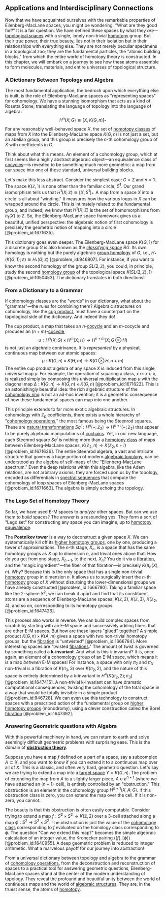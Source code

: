 ## Applications and Interdisciplinary Connections

Now that we have acquainted ourselves with the remarkable properties of Eilenberg-MacLane spaces, you might be wondering, "What are they good for?" It is a fair question. We have defined these spaces by what they *are*—[topological spaces](@article_id:154562) with a single, lonely non-trivial [homotopy](@article_id:138772) group. But their true power, their true beauty, lies not in their isolation but in their relationships with everything else. They are not merely peculiar specimens in a topological zoo; they are the fundamental particles, the "atomic building blocks," from which the entire world of homotopy theory is constructed. In this chapter, we will embark on a journey to see how these atoms assemble to form molecules, materials, and entire universes of topological structure.

### A Dictionary Between Topology and Algebra

The most fundamental application, the bedrock upon which everything else is built, is the role of Eilenberg-MacLane spaces as "representing spaces" for cohomology. We have a stunning isomorphism that acts as a kind of Rosetta Stone, translating the language of topology into the language of algebra:
$$ H^n(X; G) \cong [X, K(G,n)]_* $$
For any reasonably well-behaved space $X$, the set of [homotopy classes](@article_id:148871) of maps from $X$ into the Eilenberg-MacLane space $K(G,n)$ is not just a set, but an abelian group, and this group is precisely the $n$-th cohomology group of $X$ with coefficients in $G$.

Think about what this means. An element of a cohomology group, which at first seems like a highly abstract algebraic object—an equivalence class of [cocycles](@article_id:160062)—is revealed to be something much more geometric: a map from our space into one of these standard, universal building blocks.

Let's make this less abstract. Consider the simplest case: $G = \mathbb{Z}$ and $n=1$. The space $K(\mathbb{Z}, 1)$ is none other than the familiar circle, $S^1$. Our grand isomorphism tells us that $H^1(X; \mathbb{Z}) \cong [X, S^1]_*$. A map from a space $X$ into a circle is all about "winding." It measures how the various loops in $X$ can be wrapped around the circle. This is intimately related to the fundamental group, and indeed, we know that $H^1(X; \mathbb{Z})$ is the set of homomorphisms from $\pi_1(X)$ to $\mathbb{Z}$. So, the Eilenberg-MacLane space framework gives us a beautiful, unified perspective: the algebraic notion of first cohomology is precisely the geometric notion of mapping into a circle [@problem_id:1671635].

This dictionary goes even deeper. The Eilenberg-MacLane space $K(G,1)$ for a discrete group $G$ is also known as the *[classifying space](@article_id:151127)* $BG$. Its own homology is nothing but the purely algebraic [group homology](@article_id:159208) of $G$, i.e., $H_*(K(G,1); \mathbb{Z}) \cong H_*(G; \mathbb{Z})$ [@problem_id:946807]. For instance, if you want to know the second homology of the group $SL(2, \mathbb{Z})$, you could, in principle, study the second [homology group](@article_id:144585) of the topological space $K(SL(2, \mathbb{Z}), 1)$ [@problem_id:1050453]. The dictionary translates in both directions!

### From a Dictionary to a Grammar

If cohomology classes are the "words" in our dictionary, what about the "grammar"—the rules for combining them? Algebraic structures on cohomology, like the [cup product](@article_id:159060), must have a counterpart on the topological side of the dictionary. And indeed they do!

The cup product, a map that takes an $n$-[cocycle](@article_id:200255) and an $m$-cocycle and produces an $(n+m)$-[cocycle](@article_id:200255),
$$ \cup: H^n(X; G) \times H^m(X; H) \to H^{n+m}(X; G \otimes H) $$
is not just an algebraic contrivance. It is *represented* by a physical, continuous map between our atomic spaces:
$$ \mu: K(G,n) \times K(H,m) \to K(G \otimes H, n+m) $$
The entire cup product algebra of any space $X$ is induced from this single, universal map $\mu$. For example, the operation of squaring a class, $x \mapsto x \cup x$, is realized simply by composing this universal multiplication map $\mu$ with the diagonal map $\Delta: K(G,n) \to K(G,n) \times K(G,n)$ [@problem_id:1671622]. This is an astonishingly beautiful idea: the rich algebraic structure of the [cohomology ring](@article_id:159664) is not an ad-hoc invention; it is a geometric consequence of how these fundamental spaces can map into one another.

This principle extends to far more exotic algebraic structures. In cohomology with $\mathbb{Z}_p$ coefficients, there exists a whole hierarchy of "[cohomology operations](@article_id:262942)," the most famous being the Steenrod squares. These are [natural transformations](@article_id:150048) $Sq^i: H^n(-; \mathbb{Z}_2) \to H^{n+i}(-; \mathbb{Z}_2)$ that appear to be purely algebraic manipulations of [cochains](@article_id:159089). Yet, in our new language, each Steenrod square $Sq^i$ is nothing more than a [homotopy class](@article_id:273335) of maps between Eilenberg-MacLane spaces, $K(\mathbb{Z}_2, n) \to K(\mathbb{Z}_2, n+i)$ [@problem_id:1671636]. The entire Steenrod algebra, a vast and intricate structure that governs a huge portion of modern [algebraic topology](@article_id:137698), can be understood as the algebra of self-maps of the "Eilenberg-MacLane spectrum." Even the deep relations within this algebra, like the Adem relations, are not arbitrary axioms; they are forced upon us by the topology, encoded as differentials in [spectral sequences](@article_id:158132) that compute the cohomology of loop spaces of Eilenberg-MacLane spaces [@problem_id:1671663]. The algebra is simply echoing the topology.

### The Lego Set of Homotopy Theory

So far, we have used E-M spaces to *analyze* other spaces. But can we use them to *build* spaces? The answer is a resounding yes. They form a sort of "Lego set" for constructing any space you can imagine, up to [homotopy equivalence](@article_id:150322).

The **Postnikov tower** is a way to deconstruct a given space $X$. We can systematically kill off its [higher homotopy groups](@article_id:159194), one by one, producing a tower of approximations. The $n$-th stage, $X_n$, is a space that has the same homotopy groups as $X$ up to dimension $n$, and trivial ones above that. How do you get from one stage, $X_{n-1}$, to the next, $X_n$? You do it via a [fibration](@article_id:161591), and the "magic ingredient"—the fiber of that fibration—is precisely $K(\pi_n(X), n)$. Why? Because this is the only space that has a single non-trivial [homotopy](@article_id:138772) group in dimension $n$. It allows us to surgically insert the $n$-th [homotopy](@article_id:138772) group of $X$ without disturbing the lower-dimensional groups we have already constructed [@problem_id:1666780]. Taking a familiar space like the 2-sphere $S^2$, we can break it apart and find that its constituent atoms are a sequence of Eilenberg-MacLane spaces: $K(\mathbb{Z}, 2)$, $K(\mathbb{Z}, 3)$, $K(\mathbb{Z}_2, 4)$, and so on, corresponding to its homotopy groups [@problem_id:1647426].

This process also works in reverse. We can build complex spaces from scratch by starting with an E-M space and successively adding fibers that are other E-M spaces. But how are these layers "glued" together? A simple product $K(G,n) \times K(A,m)$ gives a space with two non-trivial homotopy groups, but the [fibration](@article_id:161591) is "untwisted" [@problem_id:1666784]. More interesting spaces are "twisted [fibrations](@article_id:155837)." The amount of twist is governed by something called a **k-invariant**. And what is this k-invariant? It is, once again, an element of a cohomology group of an E-M space, which means it is a map *between* E-M spaces! For instance, a space with only $\pi_2$ and $\pi_3$ non-trivial is a fibration of $K(\pi_3, 3)$ over $K(\pi_2, 2)$, and the nature of this space is entirely determined by a k-invariant in $H^4(K(\pi_2, 2); \pi_3)$ [@problem_id:1647415]. A non-trivial k-invariant can have dramatic computational consequences, twisting the cohomology of the total space in a way that would be totally invisible in a simple product [@problem_id:946728]. We can even use this technology to construct spaces with a prescribed action of the fundamental group on [higher homotopy groups](@article_id:159194) (monodromy), using a clever construction called the Borel [fibration](@article_id:161591) [@problem_id:1647392].

### Answering Geometric questions with Algebra

With this powerful machinery in hand, we can return to earth and solve seemingly difficult geometric problems with surprising ease. This is the domain of **[obstruction theory](@article_id:161386)**.

Suppose you have a map $f$ defined on a part of a space, say a subcomplex $A \subset X$, and you want to know if you can extend it to a continuous map over all of $X$. This is a classic, and often very hard, geometric question. Let's say we are trying to extend a map into a [target space](@article_id:142686) $Y = K(G,n)$. The problem of extending the map from $A$ to a slightly larger piece, $A \cup e^{n+1}$ (where we have attached an $(n+1)$-cell), is entirely controlled by an "obstruction." This obstruction is an element in the cohomology group $H^{n+1}(X, A; G)$. If this obstruction class is zero, you can extend the map over the cell. If it is non-zero, you cannot.

The beauty is that this obstruction is often easily computable. Consider trying to extend a map $f: S^2 \times S^2 \to K(\mathbb{Z}, 2)$ over a 3-cell attached along a map $\phi: S^2 \to S^2 \times S^2$. The obstruction is just the value of the [cohomology class](@article_id:263467) corresponding to $f$ evaluated on the homology class corresponding to $\phi$. The question "Can we extend this map?" becomes the simple algebraic calculation of an integer value, the Kronecker pairing $\langle [f], [\phi] \rangle$ [@problem_id:1640955]. A deep geometric problem is reduced to integer arithmetic. What a marvelous payoff for our journey into abstraction!

From a universal dictionary between topology and algebra to the grammar of [cohomology operations](@article_id:262942), from the deconstruction and reconstruction of spaces to a practical tool for answering geometric questions, Eilenberg-MacLane spaces stand at the center of the modern understanding of topology. They reveal the profound and beautiful unity between the world of continuous maps and the world of [algebraic structures](@article_id:138965). They are, in the truest sense, the atoms of [homotopy](@article_id:138772).
